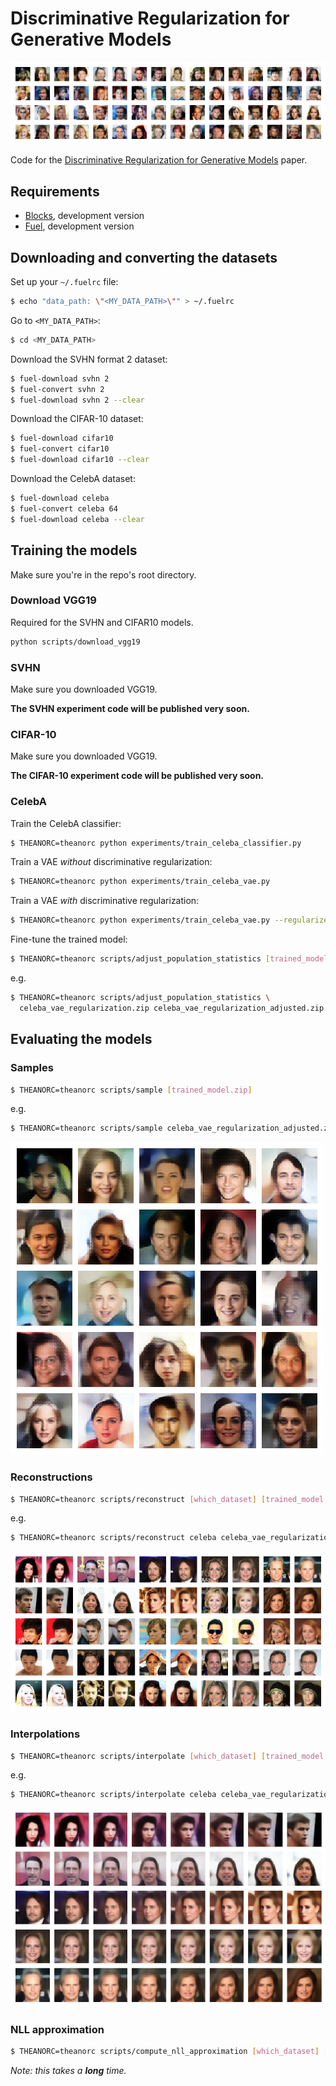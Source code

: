 # Discriminative Regularization for Generative Models

![Samples banner](example_figures/celeba_vae_regularization_samples_banner.png)

Code for the [Discriminative Regularization for Generative Models](http://arxiv.org/abs/1602.03220)
paper.

## Requirements

* [Blocks](https://blocks.readthedocs.org/en/latest/), development version
* [Fuel](https://fuel.readthedocs.org/en/latest/), development version

## Downloading and converting the datasets

Set up your `~/.fuelrc` file:

``` bash
$ echo "data_path: \"<MY_DATA_PATH>\"" > ~/.fuelrc
```

Go to `<MY_DATA_PATH>`:

``` bash
$ cd <MY_DATA_PATH>
```

Download the SVHN format 2 dataset:

``` bash
$ fuel-download svhn 2
$ fuel-convert svhn 2
$ fuel-download svhn 2 --clear
```

Download the CIFAR-10 dataset:

``` bash
$ fuel-download cifar10
$ fuel-convert cifar10
$ fuel-download cifar10 --clear
```

Download the CelebA dataset:

``` bash
$ fuel-download celeba
$ fuel-convert celeba 64
$ fuel-download celeba --clear
```

## Training the models

Make sure you're in the repo's root directory.

### Download VGG19

Required for the SVHN and CIFAR10 models.

``` bash
python scripts/download_vgg19
```

### SVHN

Make sure you downloaded VGG19.

**The SVHN experiment code will be published very soon.**

### CIFAR-10

Make sure you downloaded VGG19.

**The CIFAR-10 experiment code will be published very soon.**

### CelebA

Train the CelebA classifier:

``` bash
$ THEANORC=theanorc python experiments/train_celeba_classifier.py
```

Train a VAE *without* discriminative regularization:

``` bash
$ THEANORC=theanorc python experiments/train_celeba_vae.py
```

Train a VAE *with* discriminative regularization:

``` bash
$ THEANORC=theanorc python experiments/train_celeba_vae.py --regularize
```

Fine-tune the trained model:

``` bash
$ THEANORC=theanorc scripts/adjust_population_statistics [trained_model.zip] [save_path.zip]
```

e.g.

``` bash
$ THEANORC=theanorc scripts/adjust_population_statistics \
  celeba_vae_regularization.zip celeba_vae_regularization_adjusted.zip
```

## Evaluating the models

### Samples

``` bash
$ THEANORC=theanorc scripts/sample [trained_model.zip]
```

e.g.

``` bash
$ THEANORC=theanorc scripts/sample celeba_vae_regularization_adjusted.zip
```

![CelebA samples](example_figures/celeba_vae_regularization_samples.png)

### Reconstructions

``` bash
$ THEANORC=theanorc scripts/reconstruct [which_dataset] [trained_model.zip]
```

e.g.

``` bash
$ THEANORC=theanorc scripts/reconstruct celeba celeba_vae_regularization_adjusted.zip
```

![CelebA reconstructions](example_figures/celeba_vae_regularization_reconstructions.png)

### Interpolations

``` bash
$ THEANORC=theanorc scripts/interpolate [which_dataset] [trained_model.zip]
```

e.g.

``` bash
$ THEANORC=theanorc scripts/interpolate celeba celeba_vae_regularization_adjusted.zip
```

![CelebA interpolations](example_figures/celeba_vae_regularization_interpolations.png)

### NLL approximation

``` bash
$ THEANORC=theanorc scripts/compute_nll_approximation [which_dataset] [trained_model.zip]
```

*Note: this takes a __long__ time.*
